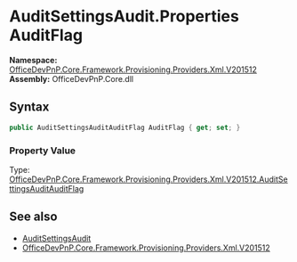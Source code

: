 # AuditSettingsAudit.Properties AuditFlag
  

**Namespace:** [OfficeDevPnP.Core.Framework.Provisioning.Providers.Xml.V201512](OfficeDevPnP.Core.Framework.Provisioning.Providers.Xml.V201512.md)  
**Assembly:** OfficeDevPnP.Core.dll  
## Syntax
```C#
public AuditSettingsAuditAuditFlag AuditFlag { get; set; }
```

### Property Value
Type: [OfficeDevPnP.Core.Framework.Provisioning.Providers.Xml.V201512.AuditSettingsAuditAuditFlag](OfficeDevPnP.Core.Framework.Provisioning.Providers.Xml.V201512.AuditSettingsAuditAuditFlag.md)  

## See also
- [AuditSettingsAudit](OfficeDevPnP.Core.Framework.Provisioning.Providers.Xml.V201512.AuditSettingsAudit.md) 
- [OfficeDevPnP.Core.Framework.Provisioning.Providers.Xml.V201512](OfficeDevPnP.Core.Framework.Provisioning.Providers.Xml.V201512.md) 

